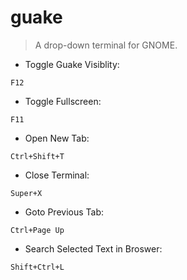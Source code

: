 # guake

> A drop-down terminal for GNOME.

- Toggle Guake Visiblity:

`F12`

- Toggle Fullscreen:

`F11`

- Open New Tab:

`Ctrl+Shift+T`

- Close Terminal:

`Super+X`

- Goto Previous Tab:

`Ctrl+Page Up`

- Search Selected Text in Broswer:

`Shift+Ctrl+L`
